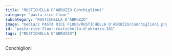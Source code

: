 ```yaml
---
title: "RUSTICHELLA D'ABRUZZO Conchiglioni"
category: "pasta-rice-flour"
subcategory: "RUSTICHELLA D'ABRUZZO"
image: "media/2 PASTA RICE FLOUR/RUSTICHELLA D'ABRUZZO/Conchiglioni.png"
id: "pasta-rice-flour-rustichella-d'abruzzo-181"
tags: ["RUSTICHELLA D'ABRUZZO"]
---
```


Conchiglioni
